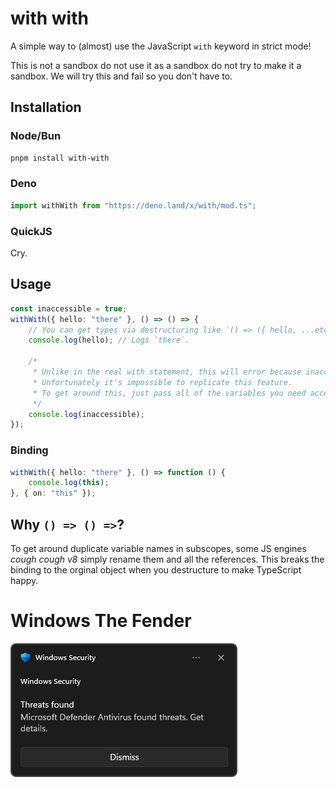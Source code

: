 # with with

A simple way to (almost) use the JavaScript `with` keyword in strict mode!

This is not a sandbox do not use it as a sandbox do not try to make it a sandbox. We will try this and fail so you don't have to.

## Installation

### Node/Bun

```bash
pnpm install with-with
```

### Deno

```ts
import withWith from "https://deno.land/x/with/mod.ts";
```

### QuickJS

Cry.

## Usage

```ts
const inaccessible = true;
withWith({ hello: "there" }, () => () => {
	// You can get types via destructuring like `() => ({ hello, ...etc }) =>`.
	console.log(hello); // Logs `there`.

	/*
	 * Unlike in the real with statement, this will error because inaccessible does not exist within the scope.
	 * Unfortunately it's impossible to replicate this feature.
	 * To get around this, just pass all of the variables you need access to.
	 */
	console.log(inaccessible);
});
```

### Binding

```ts
withWith({ hello: "there" }, () => function () {
	console.log(this);
}, { on: "this" });
```

## Why `() => () =>`?

To get around duplicate variable names in subscopes, some JS engines *cough cough v8* simply rename them and all the references. This breaks the binding to the orginal object when you destructure to make TypeScript happy.

# Windows The Fender

![](./windows_the_fender_11.png)
